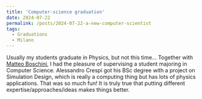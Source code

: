 ```yaml
---
title: 'Computer-science graduation'
date: 2024-07-22
permalink: /posts/2024-07-22-a-new-computer-scientist
tags:
  - Graduations
  - Milano
---
```


Usually my students graduate in Physics, but not this time… Together with [Matteo Boschini](<../../../../../index.html?p=2466>), I had the pleasure of supervising a student majoring in Computer Science. Alessandro Crespi got his BSc degree with a project on Simulation Design, which is really a computing thing but has lots of physics applications. That was so much fun! It is truly true that putting different expertise/approaches/ideas makes things better.


